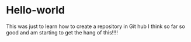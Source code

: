 # Hello-world
This was just to learn how to create a repository in Git hub
I think so far so good and am starting to get the hang of this!!!!
